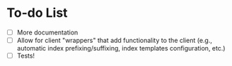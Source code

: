 # To-do List

- [ ] More documentation
- [ ] Allow for client "wrappers" that add functionality to the client (e.g., automatic index prefixing/suffixing, index templates configuration, etc.) 
- [ ] Tests!
